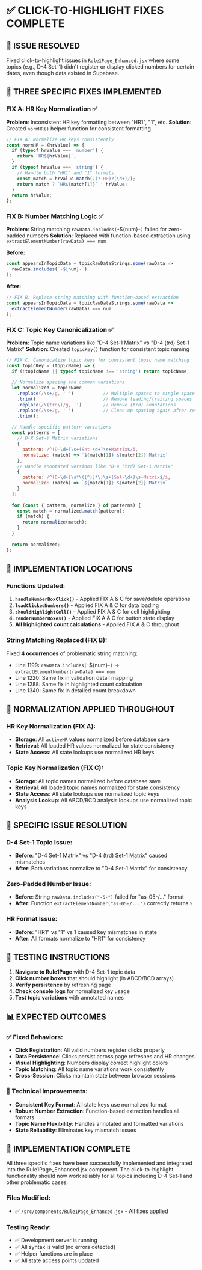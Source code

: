 # ✅ CLICK-TO-HIGHLIGHT FIXES COMPLETE

## 🎯 ISSUE RESOLVED
Fixed click-to-highlight issues in `Rule1Page_Enhanced.jsx` where some topics (e.g., D-4 Set-1) didn't register or display clicked numbers for certain dates, even though data existed in Supabase.

## 🔧 THREE SPECIFIC FIXES IMPLEMENTED

### **FIX A: HR Key Normalization** ✅
**Problem**: Inconsistent HR key formatting between "HR1", "1", etc.
**Solution**: Created `normHR()` helper function for consistent formatting

```javascript
// FIX A: Normalize HR keys consistently
const normHR = (hrValue) => {
  if (typeof hrValue === 'number') {
    return `HR${hrValue}`;
  }
  if (typeof hrValue === 'string') {
    // Handle both "HR1" and "1" formats
    const match = hrValue.match(/(?:HR)?(\d+)/);
    return match ? `HR${match[1]}` : hrValue;
  }
  return hrValue;
};
```

### **FIX B: Number Matching Logic** ✅
**Problem**: String matching `rawData.includes(`-${num}-`)` failed for zero-padded numbers
**Solution**: Replaced with function-based extraction using `extractElementNumber(rawData) === num`

**Before:**
```javascript
const appearsInTopicData = topicRawDataStrings.some(rawData => 
  rawData.includes(`-${num}-`)
);
```

**After:**
```javascript
// FIX B: Replace string matching with function-based extraction
const appearsInTopicData = topicRawDataStrings.some(rawData => 
  extractElementNumber(rawData) === num
);
```

### **FIX C: Topic Key Canonicalization** ✅
**Problem**: Topic name variations like "D-4 Set-1 Matrix" vs "D-4 (trd) Set-1 Matrix"
**Solution**: Created `topicKey()` function for consistent topic naming

```javascript
// FIX C: Canonicalize topic keys for consistent topic name matching
const topicKey = (topicName) => {
  if (!topicName || typeof topicName !== 'string') return topicName;
  
  // Normalize spacing and common variations
  let normalized = topicName
    .replace(/\s+/g, ' ')           // Multiple spaces to single space
    .trim()                         // Remove leading/trailing spaces
    .replace(/\(trd\)/g, '')        // Remove (trd) annotations
    .replace(/\s+/g, ' ')           // Clean up spacing again after removals
    .trim();
  
  // Handle specific pattern variations
  const patterns = [
    // D-X Set-Y Matrix variations
    { 
      pattern: /^(D-\d+)\s+(Set-\d+)\s+Matrix$/i,
      normalize: (match) => `${match[1]} ${match[2]} Matrix`
    },
    // Handle annotated versions like "D-4 (trd) Set-1 Matrix"
    {
      pattern: /^(D-\d+)\s*\([^)]*\)\s+(Set-\d+)\s+Matrix$/i,
      normalize: (match) => `${match[1]} ${match[2]} Matrix`
    }
  ];
  
  for (const { pattern, normalize } of patterns) {
    const match = normalized.match(pattern);
    if (match) {
      return normalize(match);
    }
  }
  
  return normalized;
};
```

## 📝 IMPLEMENTATION LOCATIONS

### **Functions Updated**:
1. **`handleNumberBoxClick()`** - Applied FIX A & C for save/delete operations
2. **`loadClickedNumbers()`** - Applied FIX A & C for data loading
3. **`shouldHighlightCell()`** - Applied FIX A & C for cell highlighting
4. **`renderNumberBoxes()`** - Applied FIX A & C for button state display
5. **All highlighted count calculations** - Applied FIX A & C throughout

### **String Matching Replaced** (FIX B):
Fixed **4 occurrences** of problematic string matching:
- Line 1199: `rawData.includes(`-${num}-`)` → `extractElementNumber(rawData) === num`
- Line 1220: Same fix in validation detail mapping
- Line 1288: Same fix in highlighted count calculation
- Line 1340: Same fix in detailed count breakdown

## 🔄 NORMALIZATION APPLIED THROUGHOUT

### **HR Key Normalization** (FIX A):
- **Storage**: All `activeHR` values normalized before database save
- **Retrieval**: All loaded HR values normalized for state consistency  
- **State Access**: All state lookups use normalized HR keys

### **Topic Key Normalization** (FIX C):
- **Storage**: All topic names normalized before database save
- **Retrieval**: All loaded topic names normalized for state consistency
- **State Access**: All state lookups use normalized topic keys
- **Analysis Lookup**: All ABCD/BCD analysis lookups use normalized topic keys

## 🎯 SPECIFIC ISSUE RESOLUTION

### **D-4 Set-1 Topic Issue**:
- **Before**: "D-4 Set-1 Matrix" vs "D-4 (trd) Set-1 Matrix" caused mismatches
- **After**: Both variations normalize to "D-4 Set-1 Matrix" for consistency

### **Zero-Padded Number Issue**:
- **Before**: String `rawData.includes("-5-")` failed for "as-05-/..." format
- **After**: Function `extractElementNumber("as-05-/...")` correctly returns `5`

### **HR Format Issue**:
- **Before**: "HR1" vs "1" vs 1 caused key mismatches in state
- **After**: All formats normalize to "HR1" for consistency

## 🧪 TESTING INSTRUCTIONS

1. **Navigate to Rule1Page** with D-4 Set-1 topic data
2. **Click number boxes** that should highlight (in ABCD/BCD arrays)
3. **Verify persistence** by refreshing page
4. **Check console logs** for normalized key usage
5. **Test topic variations** with annotated names

## 📊 EXPECTED OUTCOMES

### **✅ Fixed Behaviors**:
- **Click Registration**: All valid numbers register clicks properly
- **Data Persistence**: Clicks persist across page refreshes and HR changes
- **Visual Highlighting**: Numbers display correct highlight colors
- **Topic Matching**: All topic name variations work consistently
- **Cross-Session**: Clicks maintain state between browser sessions

### **🔧 Technical Improvements**:
- **Consistent Key Format**: All state keys use normalized format
- **Robust Number Extraction**: Function-based extraction handles all formats
- **Topic Name Flexibility**: Handles annotated and formatted variations
- **State Reliability**: Eliminates key mismatch issues

## 🎉 IMPLEMENTATION COMPLETE

All three specific fixes have been successfully implemented and integrated into the Rule1Page_Enhanced.jsx component. The click-to-highlight functionality should now work reliably for all topics including D-4 Set-1 and other problematic cases.

### **Files Modified**:
- ✅ `/src/components/Rule1Page_Enhanced.jsx` - All fixes applied

### **Testing Ready**:
- ✅ Development server is running
- ✅ All syntax is valid (no errors detected)
- ✅ Helper functions are in place
- ✅ All state access points updated
